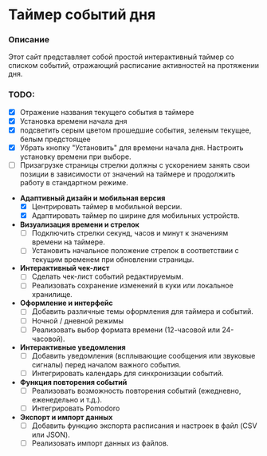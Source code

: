 # Таймер событий дня
### Описание
Этот сайт представляет собой простой интерактивный таймер со списком событий, отражающий расписание активностей на протяжении дня.
### TODO:
- [x] Отражение названия текущего события в таймере
- [x] Установка времени начала дня
- [x] подсветить серым цветом прошедшие события, зеленым текущее, белым предстоящее
- [x] Убрать кнопку "Установить" для времени начала дня. Настроить установку времени при выборе.
- [ ] Призагрузке страницы стрелки должны с ускорением занять свои позиции в зависимости от значений на таймере и продолжить работу в стандартном режиме. 
- **Адаптивный дизайн и мобильная версия**
  - [x] Центрировать таймер в мобильной версии.
  - [x] Адаптировать таймер по ширине для мобильных устройств.
- **Визуализация времени и стрелок**
  - [ ] Подключить стрелки секунд, часов и минут к значениям времени на таймере.
  - [ ] Установить начальное положение стрелок в соответствии с текущим временем при обновлении страницы. 
- **Интерактивный чек-лист**
  - [ ] Сделать чек-лист событий редактируемым.
  - [ ] Реализовать сохранение изменений в куки или локальное хранилище.
- **Оформление и интерфейс**
  - [ ] Добавить различные темы оформления для таймера и событий.
  - [ ] Ночной / дневной режимы
  - [ ] Реализовать выбор формата времени (12-часовой или 24-часовой).
- **Интерактивные уведомления**
  - [ ] Добавить уведомления (всплывающие сообщения или звуковые сигналы) перед началом важного события.
  - [ ] Интегрировать календарь для синхронизации событий.
- **Функция повторения событий**
  - [ ] Реализовать возможность повторения событий (ежедневно, еженедельно и т.д.).
  - [ ] Интегрировать Pomodoro
- **Экспорт и импорт данных**
  - [ ] Добавить функцию экспорта расписания и настроек в файл (CSV или JSON).
  - [ ] Реализовать импорт данных из файлов.
